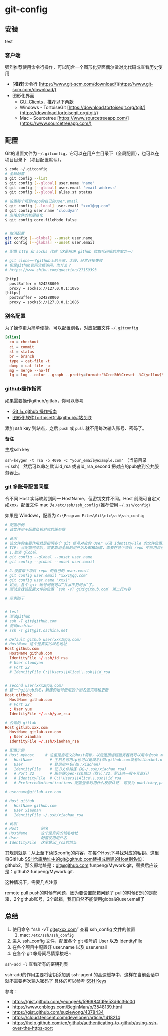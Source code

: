 # git-config

## 安装

test

### 客户端

强烈推荐使用命令行操作，可以配合一个图形化界面偶尔做对比代码或查看历史使用

- [**推荐**]命令行 [https://www.git-scm.com/download/](https://www.git-scm.com/download/)
- 图形化界面
  - [GUI Clients](https://www.git-scm.com/downloads/guis/)，推荐以下两款
  - Windows - TortoiseGit [https://download.tortoisegit.org/tgit/](https://download.tortoisegit.org/tgit/)
  - Mac - Sourcetree [https://www.sourcetreeapp.com/](https://www.sourcetreeapp.com/)

## 配置

Git的设置文件为 `~/.gitconfig`，它可以在用户主目录下（全局配置），也可以在项目目录下（项目配置默认）。

```bash
$ code ~/.gitconfig
# 全局配置
$ git config --list
$ git config [--global] user.name 'name'
$ git config [--global] user.email 'email address'
$ git config [--global] alias.st status

# 设置每个项目repo的自己的user.email
$ git config [--local] user.email "xxx1@qq.com"
$ git config user.name 'cloudyan'
# 忽略文件的权限变化
$ git config core.fileMode false


# 取消配置
git config [--global] --unset user.name
git config [--global] --unset user.email

# 配置 http 和 socks 代理（这是解决 github 拉取代码慢的方案之一）

# git clone一个github上的仓库，太慢，经常连接失败
# 但是github官网流畅访问，为什么？
# https://www.zhihu.com/question/27159393

[http]
  postBuffer = 524288000
  proxy = socks5://127.0.0.1:1086
[https]
  postBuffer = 524288000
  proxy = socks5://127.0.0.1:1086
```

### 别名配置

为了操作更为简单便捷，可以配置别名，对应配置文件 `~/.gitconfig`

```conf
[alias]
  co = checkout
  ci = commit
  st = status
  br = branch
  type = cat-file -t
  dump = cat-file -p
  mg = merge --no-ff
  lg = log --color --graph --pretty=format:'%Cred%h%Creset -%C(yellow)%d%Creset %s %Cgreen(%cr) %C(bold blue)<%an>%Creset' --abbrev-commit
```

### github操作指南

如果需要操作github/gitlab，你可以参考

- [Git 与 github 操作指南](https://github.com/webcoding/useGit)
- [图形化软件TortoiseGit与github网站关联](https://github.com/webcoding/useGit#图形化软件tortoisegit与github网站关联)

添加 ssh key 到站点，之后 `push` 或 `pull` 就不用每次输入账号、密码了。

**备注**

生成ssh key

`ssh-keygen -t rsa -b 4096 -C "your_email@example.com"` （当前目录 ~/.ssh） 然后可以命名默认id_rsa 或者id_rsa_second 把对应的pub放到公共服务器上。

### git 多账号配置问题

令不同 Host 实际映射到同一 HostName，但密钥文件不同。Host 前缀可自定义如xxx。配置文件 mac 为 `/etc/ssh/ssh_config` (推荐使用 `~/.ssh/config`)

如果是 Windows，配置为 `C:\Program Files\Git\etc\ssh\ssh_config`

```conf
# 配置示例
# 该文件用于配置私钥对应的服务器

# 说明
# 该文件的主要作用就是指明各个 git 帐号对应的 User 以及 IdentityFile 的文件位置。
# TIP: 当配置完毕后，需要取消全局的用户名及邮箱配置，需要在各个项目 repo 中应用自己的用户名以及邮箱：
# 1.取消 global
# git config --global --unset user.name
# git config --global --unset user.email

# 2.设置每个项目 repo 的自己的 user.email
# git config user.email "xxx1@qq.com"
# git config user.name "xxx1"
# 如此，各个 git 帐号间就可以“井水不犯河水”了。
# 测试查找该配置文件的位置 `ssh -vT git@github.com` 第二行内容

# 示例如下


# test
# 测试github
# ssh -T git@github.com
# 测试oschina
# ssh -T git@git.oschina.net

# Default github user(xxx1@qq.com)
# HostName 这个是真实的域名地址
Host github.com
  HostName github.com
  IdentityFile ~/.ssh/id_rsa
  # User cloudyan
  # Port 22
  # IdentityFile C:\\Users\\Alice\\.ssh\\id_rsa


# second user(xxx2@qq.com)
# 建一个github别名，新建的帐号使用这个别名做克隆和更新
Host github2
  HostName github.com
  # Port 22
  ; User yue
  IdentityFile ~/.ssh/yue_rsa

# 公司的 gitlab
Host gitlab.xxx.com
  HostName gitlab.xxx.com
  ; User xiaohan
  IdentityFile ~/.ssh/xiaohan_rsa

# 配置示例
# Host myhost     # 这里是自定义的host简称，以后连接远程服务器就可以用命令ssh myhost，如 git@github.com [注意下面有缩进]
#   HostName        # 主机名可用ip也可以是域名(如:github.com或者bitbucket.org)
#   User            # 登录用户名(如：xiaohan)
#   IdentityFile    # 证书文件路径（如~/.ssh/xiaohan_rsa)
#   # Port 22       # 服务器open-ssh端口（默认：22，默认时一般不写此行）
#   # IdentityFile  # C:\\Users\\Alice\\.ssh\\id_rsa
#   # PreferredAuthentications 配置登录时用什么权限认证--可设为 publickey,password publickey,keyboard-interactive等

# username@gitlab.xxx.com

# Host github
#   HostName github.com
#   User xiaohan
#   IdentityFile ~/.ssh/xiaohan_rsa

# 说明
# Host          别名
# HostName      这个是真实的域名地址
# User          配置使用用户名
# IdentityFile  这里是id_rsa的地址
```

其规则就是：从上至下读取config的内容，在每个Host下寻找对应的私钥。这里将GitHub SSH仓库地址中的git@github.com替换成新建的Host别名如：github2，那么原地址是：git@github.com:funpeng/Mywork.git，替换后应该是：github2:funpeng/Mywork.git.

这种情况下，需要几点注意

remote pull push的时候有问题，因为要设置邮箱问题了 pull的时候识别的是邮箱，2个github账号，2个邮箱，我们自然不能使用global的user.email了

## 总结

1. 使用命令 “ssh -vT git@xxx.com” 查看 ssh_config 文件的位置
   1. mac: `/etc/ssh/ssh_config`
2. 进入 ssh_config 文件，配置各个 git 帐号的 User 以及 IdentityFIle
3. 在各个项目中配置好 user.name 以及 user.email
4. 在各个 git 帐号间尽情穿梭吧~

`ssh-add -l` 查看所有的密钥列表

ssh-add的作用主要将密钥添加到 ssh-agent 的高速缓存中，这样在当前会话中就不需要再次输入密码了 具体的可以参考 [SSH Keys](https://wiki.archlinux.org/index.php/SSH_Keys_(%E7%AE%80%E4%BD%93%E4%B8%AD%E6%96%87))

参考：

- https://gist.github.com/yeungeek/596984fd9e53d6c36c0d
- https://www.cnblogs.com/BeginMan/p/3548139.html
- https://gist.github.com/suziewong/4378434
- https://cloud.tencent.com/developer/article/1418214
- https://help.github.com/cn/github/authenticating-to-github/using-ssh-over-the-https-port
